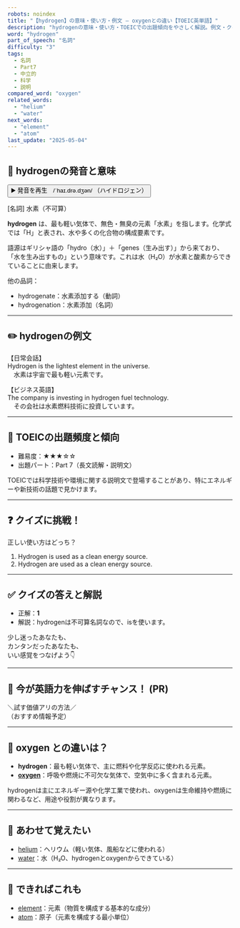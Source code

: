 ```yaml
---
robots: noindex
title: "【hydrogen】の意味・使い方・例文 ― oxygenとの違い【TOEIC英単語】"
description: "hydrogenの意味・使い方・TOEICでの出題傾向をやさしく解説。例文・クイズ付きでoxygenとの違いもわかりやすく学べます。"
word: "hydrogen"
part_of_speech: "名詞"
difficulty: "3"
tags:
  - 名詞
  - Part7
  - 中立的
  - 科学
  - 説明
compared_word: "oxygen"
related_words:
  - "helium"
  - "water"
next_words:
  - "element"
  - "atom"
last_update: "2025-05-04"
---
```


## 🔰 hydrogenの発音と意味

<button class="play-audio" onclick="playTTS('hydrogen')">
  <span class="play-audio-main">
    ▶️ 発音を再生　/ˈhaɪ.drə.dʒən/
  </span>
  <span class="play-audio-sub">
    （ハイドロジェン）
  </span>
</button>

[名詞] 水素（不可算）

**hydrogen** は、最も軽い気体で、無色・無臭の元素「水素」を指します。化学式では「H」と表され、水や多くの化合物の構成要素です。

語源はギリシャ語の「hydro（水）」＋「genes（生み出す）」から来ており、「水を生み出すもの」という意味です。これは水（H₂O）が水素と酸素からできていることに由来します。

他の品詞：  
- hydrogenate：水素添加する（動詞）
- hydrogenation：水素添加（名詞）

---

## ✏️ hydrogenの例文

【日常会話】  
Hydrogen is the lightest element in the universe.  
　水素は宇宙で最も軽い元素です。

【ビジネス英語】  
The company is investing in hydrogen fuel technology.  
　その会社は水素燃料技術に投資しています。

---

## 🎯 TOEICの出題頻度と傾向

- 難易度：★★★☆☆
- 出題パート：Part 7（長文読解・説明文）

TOEICでは科学技術や環境に関する説明文で登場することがあり、特にエネルギーや新技術の話題で見かけます。

---

## ❓ クイズに挑戦！

正しい使い方はどっち？

1. Hydrogen is used as a clean energy source.  
2. Hydrogen are used as a clean energy source.

---

## ✅ クイズの答えと解説

- 正解：**1**
- 解説：hydrogenは不可算名詞なので、isを使います。

少し迷ったあなたも、  
カンタンだったあなたも、  
いい感覚をつなげよう👇️

---

## 🚀 今が英語力を伸ばすチャンス！ (PR)

<div class="info-center">
＼試す価値アリの方法／<br>  
（おすすめ情報予定）
</div>

---

## 🤔  oxygen との違いは？

- **hydrogen**：最も軽い気体で、主に燃料や化学反応に使われる元素。
- **[oxygen](/word/oxygen/)**：呼吸や燃焼に不可欠な気体で、空気中に多く含まれる元素。

hydrogenは主にエネルギー源や化学工業で使われ、oxygenは生命維持や燃焼に関わるなど、用途や役割が異なります。

---

## 🧩 あわせて覚えたい

- [helium](/word/helium/)：ヘリウム（軽い気体、風船などに使われる）
- [water](/word/water/)：水（H₂O、hydrogenとoxygenからできている）

---

## 📖 できればこれも

- [element](/word/element/)：元素（物質を構成する基本的な成分）
- [atom](/word/atom/)：原子（元素を構成する最小単位）

<!-- cvid: aid21_bid19 -->
